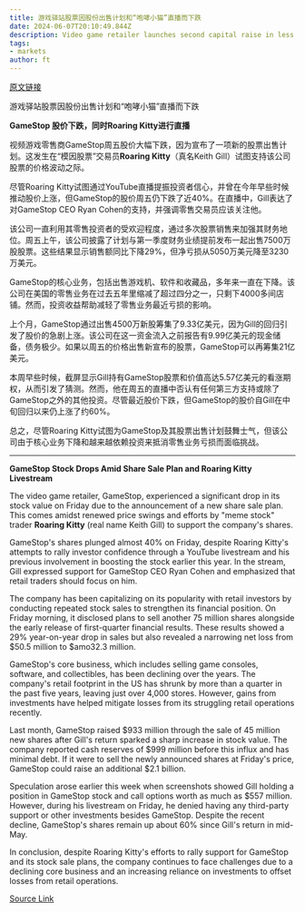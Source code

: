 ```yaml
---
title: 游戏驿站股票因股份出售计划和“咆哮小猫”直播而下跌
date: 2024-06-07T20:10:49.844Z
description: Video game retailer launches second capital raise in less than a month amid renewed price swings
tags: 
- markets
author: ft
---
```


[原文链接](https://ft.com/content/c2293c65-5aba-43ea-b7dd-21190baa94fc)

游戏驿站股票因股份出售计划和“咆哮小猫”直播而下跌

**GameStop 股价下跌，同时Roaring Kitty进行直播**

视频游戏零售商GameStop周五股价大幅下跌，因为宣布了一项新的股票出售计划。这发生在“模因股票”交易员**Roaring Kitty**（真名Keith Gill）试图支持该公司股票的价格波动之际。

尽管Roaring Kitty试图通过YouTube直播提振投资者信心，并曾在今年早些时候推动股价上涨，但GameStop的股价周五仍下跌了近40%。在直播中，Gill表达了对GameStop CEO Ryan Cohen的支持，并强调零售交易员应该关注他。

该公司一直利用其零售投资者的受欢迎程度，通过多次股票销售来加强其财务地位。周五上午，该公司披露了计划与第一季度财务业绩提前发布一起出售7500万股股票。这些结果显示销售额同比下降29%，但净亏损从5050万美元降至3230万美元。

GameStop的核心业务，包括出售游戏机、软件和收藏品，多年来一直在下降。该公司在美国的零售业务在过去五年里缩减了超过四分之一，只剩下4000多间店铺。然而，投资收益帮助减轻了零售业务最近亏损的影响。

上个月，GameStop通过出售4500万新股筹集了9.33亿美元，因为Gill的回归引发了股价的急剧上涨。该公司在这一资金流入之前报告有9.99亿美元的现金储备，债务极少。如果以周五的价格出售新宣布的股票，GameStop可以再筹集21亿美元。

本周早些时候，截屏显示Gill持有GameStop股票和价值高达5.57亿美元的看涨期权，从而引发了猜测。然而，他在周五的直播中否认有任何第三方支持或除了GameStop之外的其他投资。尽管最近股价下跌，但GameStop的股价自Gill在中旬回归以来仍上涨了约60%。

总之，尽管Roaring Kitty试图为GameStop及其股票出售计划鼓舞士气，但该公司由于核心业务下降和越来越依赖投资来抵消零售业务亏损而面临挑战。

---

 **GameStop Stock Drops Amid Share Sale Plan and Roaring Kitty Livestream**

The video game retailer, GameStop, experienced a significant drop in its stock value on Friday due to the announcement of a new share sale plan. This comes amidst renewed price swings and efforts by "meme stock" trader **Roaring Kitty** (real name Keith Gill) to support the company's shares.

GameStop's shares plunged almost 40% on Friday, despite Roaring Kitty's attempts to rally investor confidence through a YouTube livestream and his previous involvement in boosting the stock earlier this year. In the stream, Gill expressed support for GameStop CEO Ryan Cohen and emphasized that retail traders should focus on him.

The company has been capitalizing on its popularity with retail investors by conducting repeated stock sales to strengthen its financial position. On Friday morning, it disclosed plans to sell another 75 million shares alongside the early release of first-quarter financial results. These results showed a 29% year-on-year drop in sales but also revealed a narrowing net loss from $50.5 million to $amo32.3 million.

GameStop's core business, which includes selling game consoles, software, and collectibles, has been declining over the years. The company's retail footprint in the US has shrunk by more than a quarter in the past five years, leaving just over 4,000 stores. However, gains from investments have helped mitigate losses from its struggling retail operations recently.

Last month, GameStop raised $933 million through the sale of 45 million new shares after Gill's return sparked a sharp increase in stock value. The company reported cash reserves of $999 million before this influx and has minimal debt. If it were to sell the newly announced shares at Friday's price, GameStop could raise an additional $2.1 billion.

Speculation arose earlier this week when screenshots showed Gill holding a position in GameStop stock and call options worth as much as $557 million. However, during his livestream on Friday, he denied having any third-party support or other investments besides GameStop. Despite the recent decline, GameStop's shares remain up about 60% since Gill's return in mid-May.

In conclusion, despite Roaring Kitty's efforts to rally support for GameStop and its stock sale plans, the company continues to face challenges due to a declining core business and an increasing reliance on investments to offset losses from retail operations.

[Source Link](https://ft.com/content/c2293c65-5aba-43ea-b7dd-21190baa94fc)

